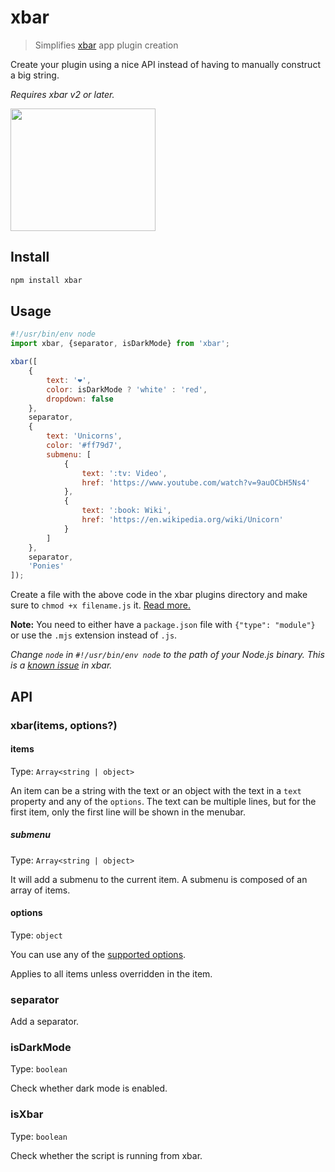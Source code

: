 # xbar

> Simplifies [xbar](https://github.com/matryer/xbar) app plugin creation

Create your plugin using a nice API instead of having to manually construct a big string.

*Requires xbar v2 or later.*

<img src="screenshot.png" width="232" height="196">

## Install

```sh
npm install xbar
```

## Usage

```js
#!/usr/bin/env node
import xbar, {separator, isDarkMode} from 'xbar';

xbar([
	{
		text: '❤',
		color: isDarkMode ? 'white' : 'red',
		dropdown: false
	},
	separator,
	{
		text: 'Unicorns',
		color: '#ff79d7',
		submenu: [
			{
				text: ':tv: Video',
				href: 'https://www.youtube.com/watch?v=9auOCbH5Ns4'
			},
			{
				text: ':book: Wiki',
				href: 'https://en.wikipedia.org/wiki/Unicorn'
			}
		]
	},
	separator,
	'Ponies'
]);
```

Create a file with the above code in the xbar plugins directory and make sure to `chmod +x filename.js` it. [Read more.](https://github.com/matryer/xbar#installing-plugins)

**Note:** You need to either have a `package.json` file with `{"type": "module"}` or use the `.mjs` extension instead of `.js`.

*Change `node` in `#!/usr/bin/env node` to the path of your Node.js binary. This is a [known issue](https://github.com/matryer/xbar/issues/36) in xbar.*

## API

### xbar(items, options?)

#### items

Type: `Array<string | object>`

An item can be a string with the text or an object with the text in a `text` property and any of the `options`. The text can be multiple lines, but for the first item, only the first line will be shown in the menubar.

##### submenu

Type: `Array<string | object>`

It will add a submenu to the current item. A submenu is composed of an array of items.

#### options

Type: `object`

You can use any of the [supported options](https://github.com/matryer/xbar-plugins/blob/main/CONTRIBUTING.md#plugin-api).

Applies to all items unless overridden in the item.

### separator

Add a separator.

### isDarkMode

Type: `boolean`

Check whether dark mode is enabled.

### isXbar

Type: `boolean`

Check whether the script is running from xbar.
